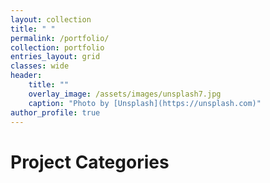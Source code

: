```yaml
---
layout: collection
title: " "
permalink: /portfolio/
collection: portfolio
entries_layout: grid
classes: wide
header:
    title: ""
    overlay_image: /assets/images/unsplash7.jpg
    caption: "Photo by [Unsplash](https://unsplash.com)"
author_profile: true
---
```


# Project Categories
